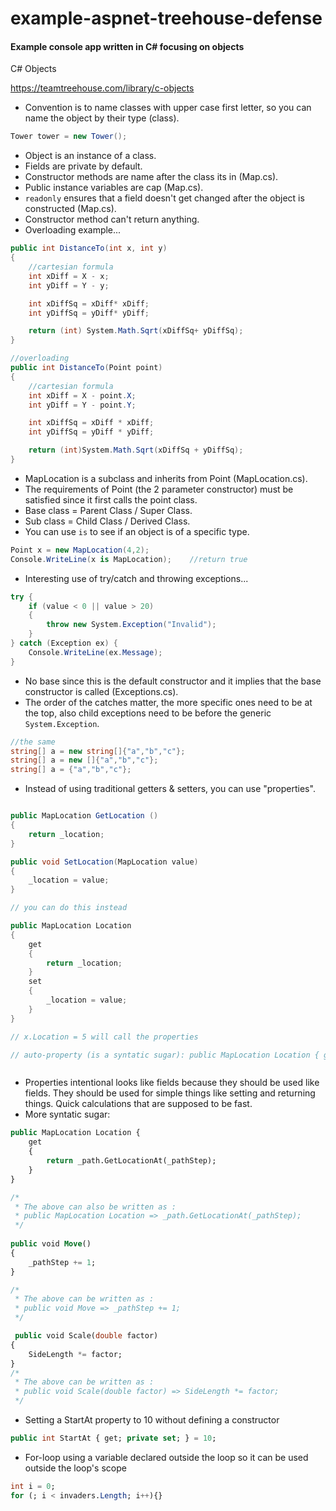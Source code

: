 # example-aspnet-treehouse-defense
#### Example console app written in C# focusing on objects ####

C# Objects

https://teamtreehouse.com/library/c-objects
 
- Convention is to name classes with upper case first letter, so you can name the object by their type (class).
 ```csharp
 Tower tower = new Tower();  
 ```
- Object is an instance of a class.
- Fields are private by default.
- Constructor methods are name after the class its in (Map.cs).
- Public instance variables are cap (Map.cs).
- `readonly` ensures that a field doesn't get changed after the object is constructed (Map.cs).
- Constructor method can't return anything.
- Overloading example...
```csharp
public int DistanceTo(int x, int y)
{
    //cartesian formula
    int xDiff = X - x;
    int yDiff = Y - y;

    int xDiffSq = xDiff* xDiff;
    int yDiffSq = yDiff* yDiff;

    return (int) System.Math.Sqrt(xDiffSq+ yDiffSq);
}

//overloading
public int DistanceTo(Point point)
{
    //cartesian formula
    int xDiff = X - point.X;
    int yDiff = Y - point.Y;

    int xDiffSq = xDiff * xDiff;
    int yDiffSq = yDiff * yDiff;

    return (int)System.Math.Sqrt(xDiffSq + yDiffSq);
}
```
- MapLocation is a subclass and inherits from Point (MapLocation.cs).
- The requirements of Point (the 2 parameter constructor) must be satisfied since it first calls the point class.
- Base class = Parent Class / Super Class.
- Sub class = Child Class / Derived Class.
- You can use `is` to see if an object is of a specific type.
```csharp
Point x = new MapLocation(4,2);
Console.WriteLine(x is MapLocation);	//return true
```
- Interesting use of try/catch and throwing exceptions...
```csharp
try {
    if (value < 0 || value > 20)
    {
        throw new System.Exception("Invalid");
    }
} catch (Exception ex) {
    Console.WriteLine(ex.Message);
}
```
- No base since this is the default constructor and it implies that the base constructor is called (Exceptions.cs).
- The order of the catches matter, the more specific ones need to be at the top, also child exceptions need to be before the generic `System.Exception`.
```csharp
//the same
string[] a = new string[]{"a","b","c"};
string[] a = new []{"a","b","c"};
string[] a = {"a","b","c"};
```
- Instead of using traditional getters & setters, you can use "properties".
```csharp

public MapLocation GetLocation ()
{
    return _location;
}

public void SetLocation(MapLocation value)
{
    _location = value;
}

// you can do this instead

public MapLocation Location 
{
	get
	{
		return _location;
	}
	set
	{
		_location = value;
	}
}

// x.Location = 5 will call the properties

// auto-property (is a syntatic sugar): public MapLocation Location { get; private set; }



```
- Properties intentional looks like fields because they should be used like fields.  They should be used for simple things like setting and returning things.  Quick calculations that are supposed to be fast.
- More syntatic sugar:
```sql
public MapLocation Location {
    get
    {
        return _path.GetLocationAt(_pathStep);
    }
}

/*
 * The above can also be written as :
 * public MapLocation Location => _path.GetLocationAt(_pathStep);
 */
		 
public void Move()
{
	_pathStep += 1;
}

/*
 * The above can be written as :
 * public void Move => _pathStep += 1;
 */

 public void Scale(double factor)
{
    SideLength *= factor;
}
/*
 * The above can be written as :
 * public void Scale(double factor) => SideLength *= factor;
 */

```
- Setting a StartAt property to 10 without defining a constructor
```sql
public int StartAt { get; private set; } = 10;
```
- For-loop using a variable declared outside the loop so it can be used outside the loop's scope
```sql
int i = 0;
for (; i < invaders.Length; i++){}
```
